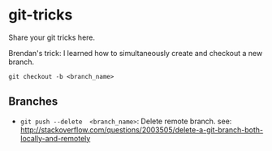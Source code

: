 # git-tricks
Share your git tricks here.

Brendan's trick: I learned how to simultaneously create and checkout a new branch.
```
git checkout -b <branch_name>
```

## Branches
- `git push --delete  <branch_name>`: Delete remote branch.  see: http://stackoverflow.com/questions/2003505/delete-a-git-branch-both-locally-and-remotely
